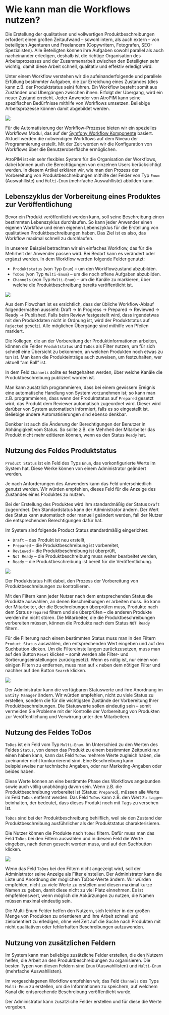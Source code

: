 # Wie  kann man die Workflows nutzen?

Die Erstellung der qualitativen und vollwertigen Produktbeschreibungen erfordert einen großen Zeitaufwand – sowohl intern, als auch extern – von beteiligten Agenturen und Freelancern (Copywritern, Fotografen, SEO-Spezialisten). Alle Beteiligten können ihre Aufgaben sowohl parallel als auch nacheinander erledigen, deshalb ist die richtige Organisation des Arbeitsprozesses und der Zusammenarbeit zwischen den Beteiligten sehr wichtig, damit diese Arbeit schnell, qualitativ und effektiv erledigt wird. 

Unter einem Workflow verstehen wir die aufeinanderfolgende und parallele Erfüllung bestimmter Aufgaben, die zur Erreichung eines Zustandes (dies kann z.B. der Produktstatus sein) führen. Ein Workflow besteht somit aus Zuständen und Übergängen zwischen ihnen. Erfolgt der Übergang, wird ein neuer Zustand erreicht. Jeder Anwender von AtroPIM kann seine spezifischen Bedürfnisse mithilfe von Workflows umsetzen. Beliebige Arbeitsprozesse können damit abgebildet werden.

![](../../atropim/_assets/how-tos/how-to-use-the-workflows/image44.png) 

Für die Automatisierung der Workflow-Prozesse bieten wir ein spezielles Workflows Modul, das auf der [Symfony Workflow Komponente](https://symfony.com/doc/current/components/workflow.html) basiert. Aktuell werden die notwendigen Workflows auf dem Niveau der Programmierung erstellt. Mit der Zeit werden wir die Konfiguration von Workflows über die Benutzeroberfläche ermöglichen.

AtroPIM ist ein sehr flexibles System für die Organisation der Workflows, dabei können auch die Berechtigungen von einzelnen Users berücksichtigt werden. In diesem Artikel erklären wir, wie man den Prozess der Vorbereitung von Produktbeschreibungen mithilfe der Felder von Typ `Enum` (Auswahlliste) und `Multi-Enum` (mehrfache Auswahlliste) abbilden kann.

## Lebenszyklus der Vorbereitung eines Produktes zur Veröffentlichung

Bevor ein Produkt veröffentlicht werden kann, soll seine Beschreibung einen bestimmten Lebenszyklus durchlaufen.  So kann jeder Anwender einen eigenen Workflow und einen eigenen Lebenszyklus für die Erstellung von qualitativen Produktbeschreibungen haben.  Das Ziel ist es also, das Workflow maximal schnell zu durchlaufen.

In unserem Beispiel betrachten wir ein einfaches Workflow, das für die Mehrheit der Anwender passen wird. Bei Bedarf kann es  verändert oder ergänzt werden.  In dem Workflow werden folgende Felder genutzt:

-   `Produktstatus` (von Typ `Enum`) – um den Workflowzustand abzubilden.
-   `ToDos` (von Typ `Multi-Enum`) – um die noch offene Aufgaben abzubilden.
-   `Channels` (von Typ `Multi-Enum`) – um die Kanäle zu markieren, über welche die Produktbeschreibung bereits veröffentlicht ist.

![](../../atropim/_assets/how-tos/how-to-use-the-workflows/image31.png)

Aus dem Flowchart ist es ersichtlich, dass der übliche Workflow-Ablauf folgendermaßen aussieht: Draft → In Progress → Prepared → Reviewed → Ready → Published. Falls beim Review festgestellt wird, dass irgendetwas mit den Produktdaten nicht in Ordnung ist, wird der Produktstatus auf `Rejected` gesetzt. Alle möglichen Übergänge sind mithilfe von Pfeilen markiert.

Die Kollegen, die an der Vorbereitung der Produktinformationen arbeiten, können die Felder `Produktstatus` und `ToDos` als Filter nutzen, um für sich schnell eine Übersicht zu bekommen, an welchen Produkten noch etwas zu tun ist. Man kann die Produkteinträge auch zuweisen, um festzuhalten, wer aktuell “am Ball” ist.

In dem Feld `Channels` sollte es festgehalten werden, über welche Kanäle die Produktbeschreibung publiziert worden ist.

Man kann zusätzlich programmieren, dass bei einem gewissem Ereignis eine automatische Handlung von System vorzunehmen ist; so kann man z.B. programmieren, dass wenn der Produktstatus auf `Prepared` gesetzt wird, das Produkt dem Reviewer automatisch zugeordnet wird. Dieser wird darüber von System automatisch informiert, falls es so eingestellt ist. Beliebige andere Automatisierungen sind ebenso denkbar.

Denkbar ist auch die Änderung der Berechtigungen der Benutzer in Abhängigkeit vom Status. So sollte z.B. die Mehrheit der Mitarbeiter das Produkt nicht mehr editieren können, wenn es den Status `Ready` hat.

## Nutzung des Feldes Produktstatus

`Product Status` ist ein Feld des Typs `Enum`, das vorkonfigurierte Werte im System hat. Diese Werke können von einem Administrator geändert werden.

Je nach Anforderungen des Anwenders kann das Feld unterschiedlich genutzt werden. Wir würden empfehlen, dieses Feld für die Anzeige des Zustandes eines Produktes zu nutzen.

Bei der Erstellung des Produktes wird ihm standardmäßig der Status `Draft` zugeordnet. Den Standardstatus kann der Administrator ändern. Der Wert des Status kann automatisch oder manuell geändert werden, fall der Nutzer die entsprechenden Berechtigungen dafür hat.

Im System sind folgende Product Status standardmäßig eingerichtet:

-   `Draft` – das Produkt ist neu erstellt,
-   `Prepared` – die Produktbeschreibung ist vorbereitet,
-   `Reviewed` – die Produktbeschreibung ist überprüft,
-   `Not Ready` – die Produktbeschreibung muss weiter bearbeitet werden,
-   `Ready` – die Produktbeschreibung ist bereit für die Veröffentlichung. 

![](../../atropim/_assets/how-tos/how-to-use-the-workflows/image36.png)

Der Produktstatus hilft dabei, den Prozess der Vorbereitung von Produktbeschreibungen zu kontrollieren.

Mit den Filtern kann jeder Nutzer nach dem entsprechenden Status die Produkte auswählen, an denen Beschreibungen er arbeiten muss. So kann der Mitarbeiter, der die Beschreibungen überprüfen muss, Produkte nach dem Status `Prepared` filtern und sie überprüfen – die anderen Produkte werden ihn nicht stören. Die Mitarbeiter, die die Produktbeschreibungen vorbereiten müssen, können die Produkte nach dem Status `NOT Ready` filtern. 

Für die Filterung nach einem bestimmten Status muss man in den Filtern `Product Status` auswählen, den entsprechenden Wert eingeben und auf den Suchbutton klicken. Um die Filtereinstellungen zurückzusetzen, muss man auf den Button `Reset` klicken – somit werden alle Filter- und Sortierungseinstellungen zurückgesetzt. Wenn es nötig ist, nur einen von einigen Filtern zu entfernen, muss man auf `x` neben dem nötigen Filter und nachher auf den Button `Search` klicken. 

![](../../atropim/_assets/how-tos/how-to-use-the-workflows/image43.png)

Der Administrator kann die verfügbaren Statuswerte und ihre Anordnung im `Entity Manager` ändern. Wir würden empfehlen, nicht zu viele Status zu erstellen, sondern die für die wichtigsten Zustände der Vorbereitung Ihrer Produktbeschreibungen. Die Statuswerte sollen eindeutig sein – somit vermeiden Sie Probleme mit der Kontrolle der Vorbereitung von Produkten zur Veröffentlichung und Verwirrung unter den Mitarbeitern. 

## Nutzung des Feldes ToDos

`ToDos` ist ein Feld vom Typ `Multi-Enum`. Im Unterschied zu den Werten des Feldes `Status`, von denen das Produkt zu einem bestimmten Zeitpunkt nur einen haben kann, kann das Feld `ToDos` mehrere Werte zugleich haben, die zueinander nicht konkurrierend sind. Eine Beschreibung kann beispielsweise nur technische Angaben, oder nur Marketing-Angaben oder beides haben.

Diese Werte können an eine bestimmte Phase des Workflows angebunden sowie auch völlig unabhängig davon sein. Wenn z.B. die Produktbeschreibung  vorbereitet ist (Status: `Prepared`), müssen alle Werte im Feld `ToDos` entfernt werden. Das Feld `ToDos` kann z.B. den Wert `Zu taggen` beinhalten, der bedeutet, dass dieses Produkt noch mit Tags zu versehen ist.

`ToDos` sind bei der Produktbeschreibung behilflich, weil sie den Zustand der Produktbeschreibung ausführlicher als der Produktstatus charakterisieren.

Die Nutzer können die Produkte nach `ToDos` filtern. Dafür muss man das Feld `ToDos` bei den Filtern auswählen und in diesem Feld die Werte eingeben, nach denen gesucht werden muss, und auf den Suchbutton klicken. 

![](../../atropim/_assets/how-tos/how-to-use-the-workflows/image13.png)

Wenn das Feld `ToDos` bei den Filtern nicht angezeigt wird, soll der Administrator seine Anzeige als Filter einstellen. Der Administrator kann die Liste und Anordnung der möglichen ToDos-Werte ändern. Wir würden empfehlen, nicht zu viele Werte zu erstellen und diesen maximal kurze Namen zu geben, damit diese nicht zu viel Platz einnehmen. Es ist empfehlenswert, wenn möglich die Abkürzungen zu nutzen, die Namen müssen maximal eindeutig sein. 

Die Multi-Enum Felder helfen den Nutzern, sich leichter in der großen Menge von Produkten zu orientieren und ihre Arbeit schnell und zielorientiert zu erledigen, ohne viel Zeit auf die Suche nach Produkten mit nicht qualitativen oder fehlerhaften Beschreibungen aufzuwenden. 

## Nutzung von zusätzlichen Feldern

Im System kann man beliebige zusätzliche Felder erstellen, die den Nutzern helfen, die Arbeit an den Produktbeschreibungen zu organisieren. Die besten Typen von diesen Feldern sind `Enum` (Auswahllisten) und `Multi-Enum` (mehrfache Auswahllisten).

Im vorgeschlagenen Workflow empfehlen wir, das Feld `Channels` des Typs `Multi-Enum` zu erstellen, um die Informationen zu speichern, auf welchem Kanal die entsprechende Beschreibung veröffentlicht wurde. 

Der Administrator kann zusätzliche Felder erstellen und für diese die Werte vorgeben.
